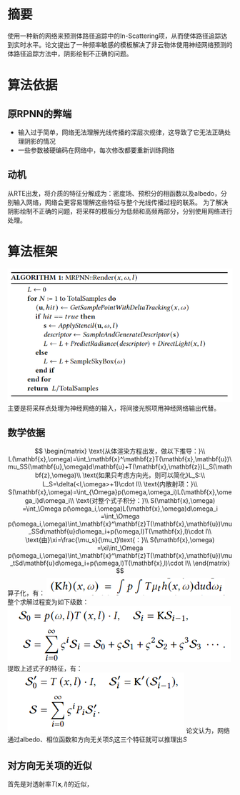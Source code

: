 # 摘要
使用一种新的网络来预测体路径追踪中的In-Scattering项，从而使体路径追踪达到实时水平。论文提出了一种频率敏感的模板解决了非云物体使用神经网络预测的体路径追踪方法中，阴影绘制不正确的问题。

# 算法依据
## 原RPNN的弊端
+ 输入过于简单，网络无法理解光线传播的深层次规律，这导致了它无法正确处理阴影的情况
+ 一些参数被硬编码在网络中，每次修改都要重新训练网络
## 动机
从RTE出发，将介质的特征分解成为：密度场、预积分的相函数以及albedo，分别输入网络，网络会更容易理解这些特征与整个光线传播过程的联系。
为了解决阴影绘制不正确的问题，将采样的模板分为低频和高频两部分，分别使用网络进行处理。

# 算法框架
![](pics/7.png)
主要是将采样点处理为神经网络的输入，将间接光照项用神经网络输出代替。
## 数学依据
$$
\begin{matrix}
\text{从体渲染方程出发，做以下推导：}\\
L(\mathbf{x},\omega)=\int_\mathbf{x}^\mathbf{z}T(\mathbf{x},\mathbf{u})\mu_SS(\mathbf{u},\omega)d\mathbf{u}+T(\mathbf{x},\mathbf{z})L_S(\mathbf{z},\omega)\\
\text{如果只考虑方向光，则可以简化}L_S:\\
L_S=\delta(<l,\omega>+1)\cdot I\\
\text{内散射项：}\\
S(\mathbf{x},\omega)=\int_{\Omega}p(\omega,\omega_i)L(\mathbf{x},\omega_i)d\omega_i\\
\text{对整个式子积分：}\\
S(\mathbf{x},\omega)
=\int_\Omega p(\omega_i,\omega)L(\mathbf{x},\omega)d\omega_i
=\int_\Omega p(\omega_i,\omega)\int_\mathbf{x}^\mathbf{z}T(\mathbf{x},\mathbf{u})\mu_SSd\mathbf{u}d\omega_i+p(\omega,l)T(\mathbf{x},l)\cdot I\\
\text{由}\xi=\frac{\mu_s}{\mu_t}\text{：}\\
S(\mathbf{x},\omega)
=\xi\int_\Omega p(\omega_i,\omega)\int_\mathbf{x}^\mathbf{z}T(\mathbf{x},\mathbf{u})\mu_tSd\mathbf{u}d\omega_i+p(\omega,l)T(\mathbf{x},l)\cdot I\\
\end{matrix}
$$
算子化，有：
![](pics/8.png)
整个求解过程变为如下级数：
![](pics/9.png)
提取上述式子的特征，有：
![](pics/10.png)
论文认为，网络通过albedo、相位函数和方向无关项$S_i$这三个特征就可以推理出$S$
## 对方向无关项的近似
首先是对透射率$T(\mathbf{x},l)$的近似，